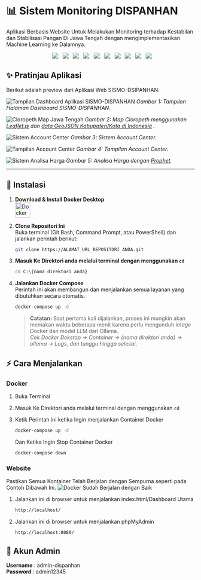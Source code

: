 # 📊 Sistem Monitoring DISPANHAN

Aplikasi Berbasis Website Untuk Melakukan Monitoring terhadap Kestabilan dan Stabilisasi Pangan Di Jawa Tengah dengan mengimplementasikan Machine Learning ke Dalamnya.

<div align="center">
  <img src="https://img.shields.io/badge/Docker-%232496ED?style=for-the-badge&logo=docker&logoColor=white">
  <img src="https://img.shields.io/badge/HTML5-E34F26?style=for-the-badge&logo=html5&logoColor=white">
  <img src="https://img.shields.io/badge/CSS-%23663399?style=for-the-badge&logo=css&logoColor=white">
  <img src="https://img.shields.io/badge/JavaScript-F7DF1E?style=for-the-badge&logo=javascript&logoColor=black">
  <img src="https://img.shields.io/badge/PHP-%23777BB4?style=for-the-badge&logo=php&logoColor=white">
  <img src="https://img.shields.io/badge/phpmyadmin-%233BABC3?style=for-the-badge&logo=phpmyadmin&logoColor=white">
  <img src="https://img.shields.io/badge/MYSQL-%234479A1?style=for-the-badge&logo=mysql&logoColor=white">
  <img src="https://img.shields.io/badge/python-3670A0?style=for-the-badge&logo=python&logoColor=ffdd54">
  <img src="https://img.shields.io/badge/Flask-%233BABC3?style=for-the-badge&logo=flask&logoColor=white">
  <img src="https://img.shields.io/badge/ollama-%23000000?style=for-the-badge&logo=ollama&logoColor=white">
</div>

## ✨ Pratinjau Aplikasi

Berikut adalah preview dari Aplikasi Web SISMO-DSIPANHAN.

![Tampilan Dashboard Aplikasi SISMO-DISPANHAN](https://i.postimg.cc/zDWRtHYC/tampilan1.png)
*Gambar 1: Tampilan Halaman Dashboard SISMO-DISPANHAN.*

![Cloropeth Map Jawa Tengah](https://i.postimg.cc/26LBfVbf/tampilan2.png)
*Gambar 2: Map Cloropeth menggunakan [Leaflet.js](https://leafletjs.com/) dan [data GeoJSON Kabupaten/Kota di Indonesia](https://github.com/eppofahmi/geojson-indonesia/blob/master/kota/all_kabkota_ind.geojson) .*

![Sistem Account Center](https://i.postimg.cc/Gtk8HVx7/tampilan3.png)
*Gambar 3: Sistem Account Center.*

![Tampilan Account Center](https://i.postimg.cc/m2s10ZT0/tampilan4.png)
*Gambar 4: Tampilan Account Center.*

![Sistem Analisa Harga](https://i.postimg.cc/RhrJC4KJ/tampilan5.png)
*Gambar 5: Analisa Harga dengan [Prophet](https://facebook.github.io/prophet/).*

---

## 🚀 Instalasi

1.  **Download & Install Docker Desktop**  
    <a href="https://www.docker.com/products/docker-desktop/">
      <img src="https://i.postimg.cc/vZmNGz0w/docker-download.png" alt="Docker Desktop" style="height: 40px;">
    </a>
2.  **Clone Repositori Ini**  
    Buka terminal (Git Bash, Command Prompt, atau PowerShell) dan jalankan perintah berikut:
    ```bash
    git clone https://ALAMAT_URL_REPOSITORI_ANDA.git
    ```

3.  **Masuk Ke Direktori anda melalui terminal dengan menggunakan `cd`**  
    ```bash
    cd C:\{nama direktori anda}
    ```

4.  **Jalankan Docker Compose**  
    Perintah ini akan membangun dan menjalankan semua layanan yang dibutuhkan secara otomatis.
    ```bash
    docker-compose up -d
    ```
    > **Catatan:** Saat pertama kali dijalankan, proses ini mungkin akan memakan waktu beberapa menit karena perlu mengunduh *image* Docker dan model LLM dari Ollama.   
    *Cek Docker Dekstop -> Container -> {nama direktori anda} -> ollama -> Logs, dan tunggu hingga selesai*.

## ⚡ Cara Menjalankan

### Docker  
1. Buka Terminal
2. Masuk Ke Direktori anda melalui terminal dengan menggunakan `cd` 
3. Ketik Perintah ini ketika Ingin menjalankan Container Docker  
    ```bash
    docker-compose up -d
    ```
    Dan Ketika Ingin Stop Container Docker

    ```bash
    docker-compose down
    ```

### Website   
Pastikan Semua Kontainer Telah Berjalan dengan Sempurna seperti pada Contoh Dibawah Ini.
![Docker Sudah Berjalan dengan Baik](https://i.postimg.cc/GmzMGBmR/docker-run-screenshot.png)


1. Jalankan ini di browser untuk menjalankan index.html/Dashboard Utama
    ```bash
    http://localhost/
    ```

2. Jalankan ini di browser untuk menjalankan phpMyAdmin
    ```bash
    http://localhost:8080/
    ```

## 👤 Akun Admin

**Username** : admin-dispanhan  
**Password** : admin12345
